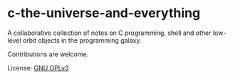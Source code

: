 # c-the-universe-and-everything

A collaborative collection of notes on C programming, shell and other low-level orbit objects in the programming galaxy.

Contributions are welcome.

License: [GNU GPLv3](https://www.gnu.org/licenses/gpl-3.0.en.html)
